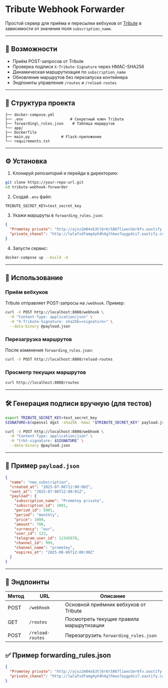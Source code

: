 
# Tribute Webhook Forwarder

Простой сервер для приёма и пересылки вебхуков от [Tribute](https://wiki.tribute.tg/for-content-creators/api-documentation/webhooks) в зависимости от значения поля `subscription_name`.

---

## 🔧 Возможности

- Приём POST-запросов от Tribute
- Проверка подписи `X-Tribute-Signature` через HMAC-SHA256
- Динамическая маршрутизация по `subscription_name`
- Обновление маршрутов без перезапуска контейнера
- Эндпоинты управления `/routes` и `/reload-routes`

---

## 📁 Структура проекта

```tribute-webhook-forwarder/
├── docker-compose.yml
├── .env                     # Секретный ключ Tribute
├── forwarding\_rules.json    # Таблица маршрутов
└── app/
├── Dockerfile
├── main.py              # Flask-приложение
└── requirements.txt
````

---

## ⚙️ Установка

1. Клонируй репозиторий и перейди в директорию:

```bash
git clone https://your-repo-url.git
cd tribute-webhook-forwarder
````

2. Создай `.env` файл:

```env
TRIBUTE_SECRET_KEY=test_secret_key
```

3. Укажи маршруты в `forwarding_rules.json`:

```json
{
  "Prometey private": "http://ajxz2m04xb3tl6r6r5867liwxn3er6fv.oastify.com/tribute-webhook",
  "private_chanel": "http://lwlafxdfamg4yh4h4glhkwv7aygp4is7.oastify.com/tribute-webhook"
}
```

4. Запусти сервис:

```bash
docker-compose up --build -d
```

---

## 🚀 Использование

### Приём вебхуков

Tribute отправляет POST-запросы на `/webhook`. Пример:

```bash
curl -X POST http://localhost:8080/webhook \
  -H "Content-Type: application/json" \
  -H "X-Tribute-Signature: sha256=<signature>" \
  --data-binary @payload.json
```

### Перезагрузка маршрутов

После изменения `forwarding_rules.json`:

```bash
curl -X POST http://localhost:8080/reload-routes
```

### Просмотр текущих маршрутов

```bash
curl http://localhost:8080/routes
```

---

## 🛠️ Генерация подписи вручную (для тестов)

```bash
export TRIBUTE_SECRET_KEY=test_secret_key
SIGNATURE=$(openssl dgst -sha256 -hmac "$TRIBUTE_SECRET_KEY" payload.json | cut -d " " -f2)

curl -X POST http://localhost:8080/webhook \
  -H "Content-Type: application/json" \
  -H "trbt-signature: $SIGNATURE" \
  --data-binary @payload.json
```

---

## 📄 Пример `payload.json`

```json
{
  "name": "new_subscription",
  "created_at": "2025-07-06T12:00:00Z",
  "sent_at": "2025-07-06T12:00:01Z",
  "payload": {
    "subscription_name": "Prometey private",
    "subscription_id": 1001,
    "period_id": 5001,
    "period": "monthly",
    "price": 1000,
    "amount": 700,
    "currency": "eur",
    "user_id": 123,
    "telegram_user_id": 12345678,
    "channel_id": 999,
    "channel_name": "prometey",
    "expires_at": "2025-08-06T12:00:00Z"
  }
}
```

---

## 🧪 Эндпоинты

| Метод | URL              | Описание                                 |
| ----- | ---------------- | ---------------------------------------- |
| POST  | `/webhook`       | Основной приёмник вебхуков от Tribute    |
| GET   | `/routes`        | Посмотреть текущие правила маршрутизации |
| POST  | `/reload-routes` | Перезагрузить `forwarding_rules.json`    |


## ✅ Пример forwarding\_rules.json

```json
{
  "Prometey private": "http://ajxz2m04xb3tl6r6r5867liwxn3er6fv.oastify.com/tribute-webhook",
  "private_chanel": "http://lwlafxdfamg4yh4h4glhkwv7aygp4is7.oastify.com/tribute-webhook"
}
```

